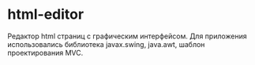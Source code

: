 # html-editor
Редактор html страниц с графическим интерфейсом. Для приложения использовались библиотека javax.swing, java.awt, шаблон проектирования MVC.
